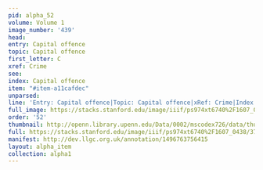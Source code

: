 ```yaml
---
pid: alpha_52
volume: Volume 1
image_number: '439'
head: 
entry: Capital offence
topic: Capital offence
first_letter: C
xref: Crime
see: 
index: Capital offence
item: "#item-a11cafdec"
unparsed: 
line: 'Entry: Capital offence|Topic: Capital offence|xRef: Crime|Index: Capital offence|#item-a11cafdec'
full_image: https://stacks.stanford.edu/image/iiif/ps974xt6740%2F1607_0438/full/full/0/default.jpg
order: '52'
thumbnail: http://openn.library.upenn.edu/Data/0002/mscodex726/data/thumb/1607_0438_thumb.jpg
full: https://stacks.stanford.edu/image/iiif/ps974xt6740%2F1607_0438/378,2569,3024,601/full/0/default.jpg
manifest: http://dev.llgc.org.uk/annotation/1496763756415
layout: alpha_item
collection: alpha1
---
```

